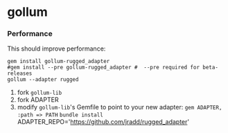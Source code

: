 # gollum




### Performance

This should improve performance:
```
gem install gollum-rugged_adapter
#gem install --pre gollum-rugged_adapter #  --pre required for beta-releases
gollum --adapter rugged
``` 
1. fork `gollum-lib`
2. fork ADAPTER
3. modify `gollum-lib`'s Gemfile to point to your new adapter:
    `gem ADAPTER, :path => PATH`
    `bundle install`
ADAPTER_REPO='https://github.com/jradd/rugged_adapter'
